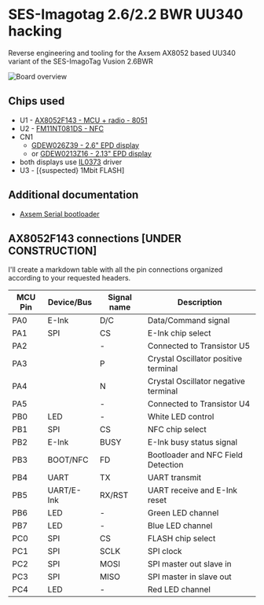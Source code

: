 # SES-Imagotag 2.6/2.2 BWR UU340 hacking
Reverse engineering and tooling for the Axsem AX8052 based UU340 variant of the SES-ImagoTag Vusion 2.6BWR

![Board overview](./images/Board-Overview.png)
## Chips used

- U1 - [AX8052F143 - MCU + radio - 8051](./docs/axsem-ax8052-datasheet.PDF)
- U2 - [FM11NT081DS - NFC](./docs/FM11NT0X1D_ps_eng.pdf)
- CN1 
    - [GDEW026Z39 - 2.6" EPD display](./docs/GDEW026Z39.pdf)
    - or [GDEW0213Z16 - 2.13" EPD display](./docs/GDEW0213Z16.pdf)
- both displays use [IL0373](./docs/IL0373.pdf) driver
- U3 - [{suspected} 1Mbit FLASH]

## Additional documentation

- [Axsem Serial bootloader](./docs/axsem-serial-bootloader.PDF)

## AX8052F143 connections [UNDER CONSTRUCTION]

I'll create a markdown table with all the pin connections organized according to your requested headers.

| MCU Pin | Device/Bus | Signal name | Description |
|---------|------------|-------------|-------------|
| PA0 | E-Ink | D/C | Data/Command signal |
| PA1 | SPI | CS | E-Ink chip select |
| PA2 |  | - | Connected to Transistor U5 |
| PA3 |  | P | Crystal Oscillator positive terminal |
| PA4 |  | N | Crystal Oscillator negative terminal |
| PA5 |  | - | Connected to Transistor U4 |
| PB0 | LED | - | White LED control |
| PB1 | SPI | CS | NFC chip select |
| PB2 | E-Ink | BUSY | E-Ink busy status signal |
| PB3 | BOOT/NFC | FD | Bootloader and NFC Field Detection |
| PB4 | UART | TX | UART transmit |
| PB5 | UART/E-Ink | RX/RST | UART receive and E-Ink reset |
| PB6 | LED | - | Green LED channel |
| PB7 | LED | - | Blue LED channel |
| PC0 | SPI | CS | FLASH chip select |
| PC1 | SPI | SCLK | SPI clock |
| PC2 | SPI | MOSI | SPI master out slave in |
| PC3 | SPI | MISO | SPI master in slave out |
| PC4 | LED | - | Red LED channel |



